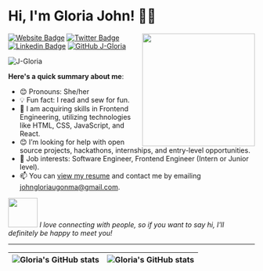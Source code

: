 # Hi, I'm Gloria John! 👋🏾
<img align='right' src="https://media.giphy.com/media/ieyl9zmCjO4b4t6qoY/giphy.gif" width="230">

[![Website Badge](https://img.shields.io/badge/-GLORIA_JOHN-000000?style=for-the-badge&logo=Google-Chrome&logoColor=white&link=https://gloriajohn.com)](https://j-gloria.github.io/portfolio) [![Twitter Badge](https://img.shields.io/twitter/follow/glowriiyajhon?style=social)](https://twitter.com/glowriiyajhon) [![Linkedin Badge](https://img.shields.io/badge/-GLORIA_JOHN-blue?style=flat-square&logo=Linkedin&logoColor=white&link=https://www.linkedin.com/in/gloria-john-118731197/)](https://www.linkedin.com/in/gloria-john-118731197/) [![GitHub J-Gloria](https://img.shields.io/github/followers/j-gloria?label=follow&style=social)](https://github.com/J-Gloria)
<p> <img src="https://komarev.com/ghpvc/?username=j-gloria&label=Profile%20views&color=0e75b6&style=flat" alt="J-Gloria" /> </p>


**Here's a quick summary about me**:

- 😊 Pronouns: She/her
- 💡 Fun fact: I read and sew for fun.
- 🌱 I am acquiring skills in Frontend Engineering, utilizing technologies like HTML, CSS, JavaScript, and React.
- 😊 I’m looking for help with open source projects, hackathons, internships, and entry-level opportunities.
- 💼 Job interests: Software Engineer, Frontend Engineer (Intern or Junior level).
- 📫 You can [view my resume](#) and contact me by emailing johngloriaugonma@gmail.com.

<img src="https://media.giphy.com/media/LnQjpWaON8nhr21vNW/giphy.gif" width="60"> <em>I love connecting with people, so if you want to say hi, I'll definitely be happy to meet you!</em>

---

| <img align="center" src="https://github-readme-stats.vercel.app/api?username=j-gloria&show_icons=true&include_all_commits=true&hide_border=true" alt="Gloria's GitHub stats" /> | <img align="center" src="https://github-readme-stats.vercel.app/api/top-langs/?username=j-gloria&langs_count=8&layout=compact&hide_border=true" alt="Gloria's GitHub stats" /> |
| ------------- | ------------- |
